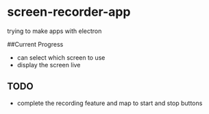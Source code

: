 # screen-recorder-app
trying to make apps with electron 

##Current Progress
- can select which screen to use
- display the screen live

## TODO
- complete the recording feature and map to start and stop buttons
